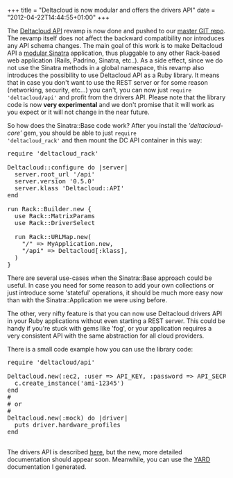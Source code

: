 +++
title = "Deltacloud is now modular and offers the drivers API"
date = "2012-04-22T14:44:55+01:00"
+++

The [Deltacloud API](http://deltacloud.org) revamp is now done and pushed to our
[master GIT repo](https://git-wip-us.apache.org/repos/asf/deltacloud.git).  The
revamp itself does not affect the backward compatibility nor introduces any API
schema changes. The main goal of this work is to make Deltacloud API a [modular
Sinatra](http://www.sinatrarb.com/intro#Modular%20vs.%20Classic%20Style)
application, thus pluggable to any other Rack-based web application (Rails,
Padrino, Sinatra, etc..). As a side effect, since we do not use the Sinatra
methods in a global namespace, this revamp also introduces the possibility to
use Deltacloud API as a Ruby library. It means that in case you don't want to use
the REST server or for some reason (networking, security, etc...) you can't, you
can now just <code>require 'deltacloud/api'</code> and profit from the
drivers API. Please note that the library code is now **very experimental** and we
don't promise that it will work as you expect or it will not change in the near
future.

So how does the Sinatra::Base code work? After you install the <em>'deltacloud-core'</em>
gem, you should be able to just <code>require 'deltacloud_rack'</code> and then mount the DC
API container in this way:

<pre class="sh_ruby">
require 'deltacloud_rack'

Deltacloud::configure do |server|
  server.root_url '/api'
  server.version '0.5.0'
  server.klass 'Deltacloud::API'
end

run Rack::Builder.new {
  use Rack::MatrixParams
  use Rack::DriverSelect

  run Rack::URLMap.new(
    "/" => MyApplication.new,
    "/api" => Deltacloud[:klass],
  )
}
</pre>

There are several use-cases when the Sinatra::Base approach could be useful.
In case you need for some reason to add your own collections or just introduce
some 'stateful' operations, it should be much more easy now than with
the Sinatra::Application we were using before.

The other, very nifty feature is that you can now use Deltacloud drivers API
in your Ruby applications without even starting a REST server. This could be
handy if you're stuck with gems like 'fog', or your application requires a very
consistent API with the same abstraction for all cloud providers.

There is a small code example how you can use the library code:

<pre class="sh_ruby">
require 'deltacloud/api'

Deltacloud.new(:ec2, :user => API_KEY, :password => API_SECRET) do |c|
  c.create_instance('ami-12345')
end
#
# or
#
Deltacloud.new(:mock) do |driver|
  puts driver.hardware_profiles
end

</pre>

The drivers API is described
[here](http://deltacloud.apache.org/developers.html#h2_4), but the new, more
detailed documentation should appear soon. Meanwhile, you can use the
[YARD](http://omicron.mifo.sk/deltacloud-core/doc) documentation I generated.
